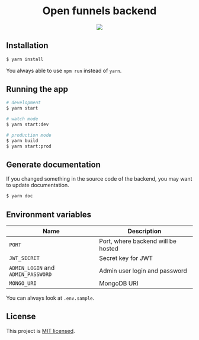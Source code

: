 <h1 align="center">Open funnels backend</h1>
<p align="center">
<img src="https://raw.githubusercontent.com/backmeupplz/open-funnels-backend/main/img/logo.png" />
</p>

## Installation

```bash
$ yarn install
```
You always able to use `npm run` instead of `yarn`.

## Running the app

```bash
# development
$ yarn start

# watch mode
$ yarn start:dev

# production mode
$ yarn build
$ yarn start:prod
```

## Generate documentation
If you changed something in the source code of the backend, you may want to update documentation.

```bash
$ yarn doc
```

## Environment variables

| Name                                     | Description                                 |
| ---------------------------------------- | ------------------------------------------- |
| `PORT`                                   | Port, where backend will be hosted          |
| `JWT_SECRET`                             | Secret key for JWT                          |
| `ADMIN_LOGIN` and `ADMIN_PASSWORD`       | Admin user login and password               |
| `MONGO_URI`                              | MongoDB URI                                 |

You can always look at `.env.sample`.

## License

This project is [MIT licensed](LICENSE).
